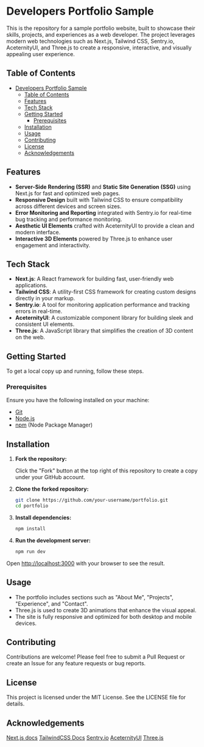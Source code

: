 
# Developers Portfolio Sample

This is the repository for a sample portfolio website, built to showcase their skills, projects, and experiences as a web developer. The project leverages modern web technologies such as Next.js, Tailwind CSS, Sentry.io, AceternityUI, and Three.js to create a responsive, interactive, and visually appealing user experience.

## Table of Contents

- [Developers Portfolio Sample](#developers-portfolio-sample)
  - [Table of Contents](#table-of-contents)
  - [Features](#features)
  - [Tech Stack](#tech-stack)
  - [Getting Started](#getting-started)
    - [Prerequisites](#prerequisites)
  - [Installation](#installation)
  - [Usage](#usage)
  - [Contributing](#contributing)
  - [License](#license)
  - [Acknowledgements](#acknowledgements)

## Features

- **Server-Side Rendering (SSR)** and **Static Site Generation (SSG)** using Next.js for fast and optimized web pages.
- **Responsive Design** built with Tailwind CSS to ensure compatibility across different devices and screen sizes.
- **Error Monitoring and Reporting** integrated with Sentry.io for real-time bug tracking and performance monitoring.
- **Aesthetic UI Elements** crafted with AceternityUI to provide a clean and modern interface.
- **Interactive 3D Elements** powered by Three.js to enhance user engagement and interactivity.

## Tech Stack

- **Next.js**: A React framework for building fast, user-friendly web applications.
- **Tailwind CSS**: A utility-first CSS framework for creating custom designs directly in your markup.
- **Sentry.io**: A tool for monitoring application performance and tracking errors in real-time.
- **AceternityUI**: A customizable component library for building sleek and consistent UI elements.
- **Three.js**: A JavaScript library that simplifies the creation of 3D content on the web.

## Getting Started

To get a local copy up and running, follow these steps.

### Prerequisites

Ensure you have the following installed on your machine:

- [Git](https://git-scm.com/)
- [Node.js](https://nodejs.org/en)
- [npm](https://www.npmjs.com/) (Node Package Manager)

## Installation

1. **Fork the repository:**

    Click the "Fork" button at the top right of this repository to create a copy under your GitHub account.

2. **Clone the forked repository:**

    ```bash
    git clone https://github.com/your-username/portfolio.git
    cd portfolio
    ```

3. **Install dependencies:**

    ```bash
    npm install
    ```

4. **Run the development server:**

    ```bash
    npm run dev
    ```

Open [http://localhost:3000](http://localhost:3000) with your browser to see the result.

## Usage

- The portfolio includes sections such as "About Me", "Projects", "Experience", and "Contact".
- Three.js is used to create 3D animations that enhance the visual appeal.
- The site is fully responsive and optimized for both desktop and mobile devices.

## Contributing

Contributions are welcome! Please feel free to submit a Pull Request or create an Issue for any feature requests or bug reports.

## License

This project is licensed under the MIT License. See the LICENSE file for details.

## Acknowledgements

[Next.js docs](https://nextjs.org/docs)
[TailwindCSS Docs](https://tailwindcss.com/docs/)
[Sentry.io](https://sentry.io/)
[AceternityUI](https://ui.aceternity.com/)
[Three.js](https://threejs.org/)
